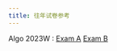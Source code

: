 ```yaml
---
title: 往年试卷参考
---
```


Algo 2023W
:  [Exam A](https://basics.sjtu.edu.cn/~yangqizhe/pdf/dm2024w/homework/DMExam2023-A.pdf) [Exam B](https://basics.sjtu.edu.cn/~yangqizhe/pdf/dm2024w/homework/DMExam2023-B.pdf)